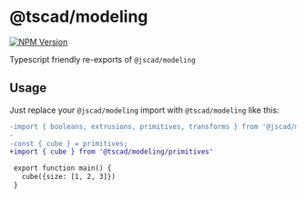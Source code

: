 <!-- #region header -->
<!-- Generated by @toolsync/builtin/package-readme. Do not edit manually, instead run `toolsync prepare`. -->

# @tscad/modeling

[![NPM Version](https://img.shields.io/npm/v/@tscad/modeling)](https://www.npmjs.com/package/@tscad/modeling)

Typescript friendly re-exports of `@jscad/modeling`

<!-- #endregion header -->

## Usage

Just replace your `@jscad/modeling` import with `@tscad/modeling` like this:

```diff
-import { booleans, extrusions, primitives, transforms } from '@jscad/modeling';
-
-const { cube } = primitives;
+import { cube } from '@tscad/modeling/primitives'

 export function main() {
   cube({size: [1, 2, 3]})
 }
```
